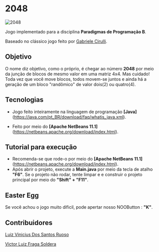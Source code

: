# 2048

![2048](https://user-images.githubusercontent.com/38138765/66098467-105f5f00-e579-11e9-9b54-cb8f110560e3.png)

Jogo implementado para a disciplina **Paradigmas de Programação B**. 

Baseado no clássico jogo feito por [Gabriele Cirulli](https://github.com/gabrielecirulli).

## Objetivo
O  nome diz objetivo, como o próprio, é chegar ao número **2048** por meio da junção de blocos de mesmo valor em uma matriz 4x4.
Mas cuidado! Toda vez que você move blocos, todos movem-se juntos e ainda há a geração de um bloco "randômico" de valor dois(2) ou quatro(4).

## Tecnologias

- Jogo feito inteiramente na linguagem de programação **[Java]**(https://java.com/pt_BR/download/faq/whatis_java.xml). 

- Feito por meio do **[Apache NetBeans 11.1]**(https://netbeans.apache.org/download/index.html). 

## Tutorial para execução

- Recomenda-se que rode-o por meio do **[Apache NetBeans 11.1]**(https://netbeans.apache.org/download/index.html). 
- Após abrir o projeto, execute a **Main.java** por meio da tecla de atalho **"F6"**. Se o projeto não rodar, tente limpar e e construir o projeto principal por meio do **"Shift" + "F11"**.


## Easter Egg
Se você achou o jogo muito dificil, pode apertar nosso NOOButton : **"K"**.

## Contribuidores
[Luiz Vinicius Dos Santos Ruoso](https://github.com/luizvruoso)

[Victor Luiz Fraga Soldera](https://github.com/VictorSoldera)


